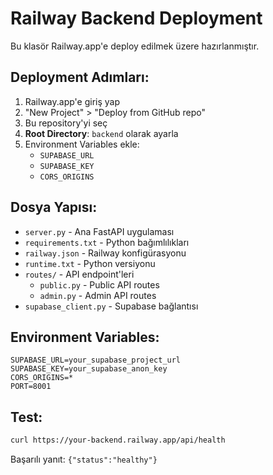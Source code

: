 # Railway Backend Deployment

Bu klasör Railway.app'e deploy edilmek üzere hazırlanmıştır.

## Deployment Adımları:

1. Railway.app'e giriş yap
2. "New Project" > "Deploy from GitHub repo"
3. Bu repository'yi seç
4. **Root Directory**: `backend` olarak ayarla
5. Environment Variables ekle:
   - `SUPABASE_URL`
   - `SUPABASE_KEY`
   - `CORS_ORIGINS`

## Dosya Yapısı:
- `server.py` - Ana FastAPI uygulaması
- `requirements.txt` - Python bağımlılıkları
- `railway.json` - Railway konfigürasyonu
- `runtime.txt` - Python versiyonu
- `routes/` - API endpoint'leri
  - `public.py` - Public API routes
  - `admin.py` - Admin API routes
- `supabase_client.py` - Supabase bağlantısı

## Environment Variables:
```env
SUPABASE_URL=your_supabase_project_url
SUPABASE_KEY=your_supabase_anon_key
CORS_ORIGINS=*
PORT=8001
```

## Test:
```bash
curl https://your-backend.railway.app/api/health
```

Başarılı yanıt: `{"status":"healthy"}`
